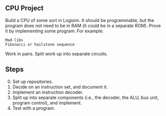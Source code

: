 CPU Project
-----------

Build a CPU of some sort in Logisim.
It should be programmable, but the program does not need to be in RAM (it could be in a separate ROM).
Prove it by implementing some program.
For example:

	Mad-libs
	Fibonacci or hailstone sequence

Work in pairs.
Split work up into separate circuits.

Steps
-----
0. Set up repositories.
1. Decide on an instruction set, and document it.
2. Implement an instruction decoder.
2. Split up into separate components (i.e., the decoder, the ALU, bus unit, program control), and implement.
3. Test with a program.